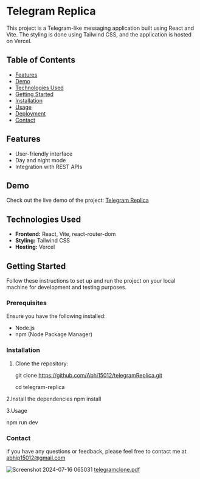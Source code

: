 # Telegram Replica

This project is a Telegram-like messaging application built using React and Vite. The styling is done using Tailwind CSS, and the application is hosted on Vercel.

## Table of Contents

- [Features](#features)
- [Demo](#demo)
- [Technologies Used](#technologies-used)
- [Getting Started](#getting-started)
- [Installation](#installation)
- [Usage](#usage)
- [Deployment](#deployment)
- [Contact](#contact)

## Features


- User-friendly interface
- Day and night mode
- Integration with REST APIs

## Demo

Check out the live demo of the project: [Telegram Replica](https://telegram-replica-flax.vercel.app/)

## Technologies Used

- **Frontend:** React, Vite, react-router-dom
- **Styling:** Tailwind CSS
- **Hosting:** Vercel

## Getting Started

Follow these instructions to set up and run the project on your local machine for development and testing purposes.

### Prerequisites

Ensure you have the following installed:

- Node.js
- npm (Node Package Manager) 

### Installation

1. Clone the repository:

   git clone https://github.com/Abhi15012/telegramReplica.git

   cd telegram-replica
  
2.Install the dependencies
   npm install

3.Usage

  npm run dev

### Contact 
if you have any questions or feedback, please feel free to contact me at abhip15012@gmail.com
  

![Screenshot 2024-07-16 065031](https://github.com/user-attachments/assets/9aabae48-75ce-4ebe-ac37-0d3a17272e70)
[telegramclone.pdf](https://github.com/user-attachments/files/16244256/telegramclone.pdf)




   
